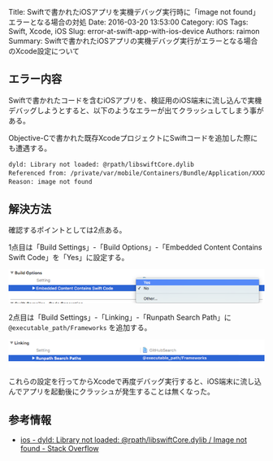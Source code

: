 Title: Swiftで書かれたiOSアプリを実機デバッグ実行時に「image not found」エラーとなる場合の対処
Date: 2016-03-20 13:53:00
Category: iOS
Tags: Swift, Xcode, iOS
Slug: error-at-swift-app-with-ios-device
Authors: raimon
Summary: Swiftで書かれたiOSアプリの実機デバッグ実行がエラーとなる場合のXcode設定について

## エラー内容

Swiftで書かれたコードを含むiOSアプリを、検証用のiOS端末に流し込んで実機デバッグしようとすると、以下のようなエラーが出てクラッシュしてしまう事がある。

Objective-Cで書かれた既存XcodeプロジェクトにSwiftコードを追加した際にも遭遇する。

```sh
dyld: Library not loaded: @rpath/libswiftCore.dylib
Referenced from: /private/var/mobile/Containers/Bundle/Application/XXXXXXXX-XXXX-XXXX-XXXX-XXXXXXXXXXXX/App-Name.app/App-Name
Reason: image not found
```

## 解決方法

確認するポイントとしては2点ある。

1点目は「Build Settings」-「Build Options」-「Embedded Content Contains Swift Code」を「Yes」に設定する。

![Xcode設定画面](/images/contains-swift-code.png)

2点目は「Build Settings」-「Linking」-「Runpath Search Path」に `@executable_path/Frameworks` を追加する。

![Xcode設定画面](/images/runpath-search-paths.png)

これらの設定を行ってからXcodeで再度デバッグ実行すると、iOS端末に流し込んでアプリを起動後にクラッシュが発生することは無くなった。

## 参考情報

* [ios - dyld: Library not loaded: @rpath/libswiftCore.dylib / Image not found - Stack Overflow](http://stackoverflow.com/questions/26104975/dyld-library-not-loaded-rpath-libswiftcore-dylib-image-not-found)
